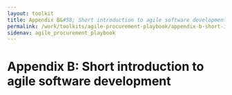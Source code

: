```yaml
---
layout: toolkit
title: Appendix B&#58; Short introduction to agile software development
permalink: /work/toolkits/agile-procurement-playbook/appendix-b-short-introduction-to-agile-software-development/
sidenav: agile_procurement_playbook
---
```


# Appendix B: Short introduction to agile software development
